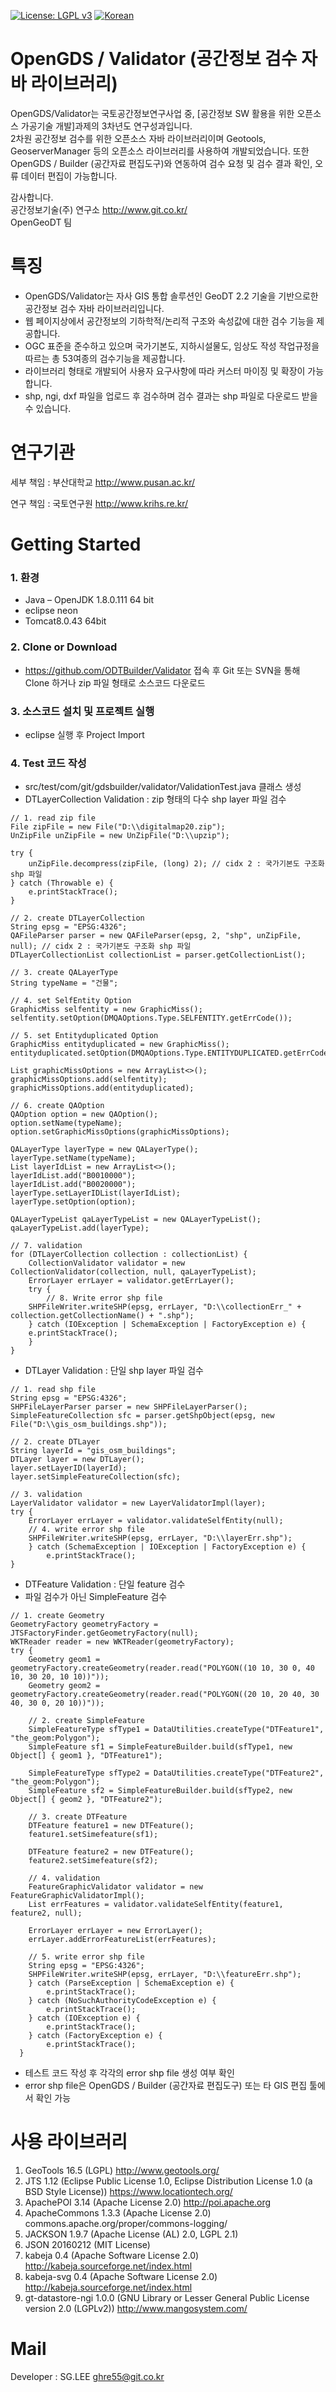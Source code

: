 [![License: LGPL v3](https://img.shields.io/badge/License-LGPL%20v3-blue.svg)](https://www.gnu.org/licenses/lgpl-3.0)
[![Korean](https://img.shields.io/badge/language-Korean-blue.svg)](#korean)


<a name="korean"></a>
OpenGDS / Validator (공간정보 검수 자바 라이브러리)
=======

OpenGDS/Validator는 국토공간정보연구사업 중, [공간정보 SW 활용을 위한 오픈소스 가공기술 개발]과제의 3차년도 연구성과입니다.<br>
2차원 공간정보 검수를 위한 오픈소스 자바 라이브러리이며 Geotools, GeoserverManager 등의 오픈소스 라이브러리를 사용하여 개발되었습니다.
또한 OpenGDS / Builder (공간자료 편집도구)와 연동하여 검수 요청 및 검수 결과 확인, 오류 데이터 편집이 가능합니다.<br>

감사합니다.<br>
공간정보기술(주) 연구소 <link>http://www.git.co.kr/<br>
OpenGeoDT 팀

특징
=====
- OpenGDS/Validator는 자사 GIS 통합 솔루션인 GeoDT 2.2 기술을 기반으로한 공간정보 검수 자바 라이브러리입니다.
- 웹 페이지상에서 공간정보의 기하학적/논리적 구조와 속성값에 대한 검수 기능을 제공합니다.
- OGC 표준을 준수하고 있으며 국가기본도, 지하시설물도, 임상도 작성 작업규정을 따르는 총 53여종의 검수기능을 제공합니다.
- 라이브러리 형태로 개발되어 사용자 요구사항에 따라 커스터 마이징 및 확장이 가능합니다.
- shp, ngi, dxf 파일을 업로드 후 검수하며 검수 결과는 shp 파일로 다운로드 받을 수 있습니다.

연구기관
=====
세부 책임 : 부산대학교 <link>http://www.pusan.ac.kr/

연구 책임 : 국토연구원 <link>http://www.krihs.re.kr/

Getting Started
=====
### 1. 환경 ###
- Java – OpenJDK 1.8.0.111 64 bit
- eclipse neon 
- Tomcat8.0.43 64bit

### 2. Clone or Download ###
- https://github.com/ODTBuilder/Validator 접속 후 Git 또는 SVN을 통해 Clone 하거나 zip 파일 형태로 소스코드 다운로드 

### 3. 소스코드 설치 및 프로젝트 실행 ###
- eclipse 실행 후 Project Import

### 4. Test 코드 작성 ###
- src/test/com/git/gdsbuilder/validator/ValidationTest.java 클래스 생성
- DTLayerCollection Validation : zip 형태의 다수 shp layer 파일 검수
<pre><code>// 1. read zip file
File zipFile = new File("D:\\digitalmap20.zip");
UnZipFile unZipFile = new UnZipFile("D:\\upzip");

try {
    unZipFile.decompress(zipFile, (long) 2); // cidx 2 : 국가기본도 구조화 shp 파일
} catch (Throwable e) {
    e.printStackTrace();
}

// 2. create DTLayerCollection
String epsg = "EPSG:4326";
QAFileParser parser = new QAFileParser(epsg, 2, "shp", unZipFile, null); // cidx 2 : 국가기본도 구조화 shp 파일
DTLayerCollectionList collectionList = parser.getCollectionList();

// 3. create QALayerType
String typeName = "건물";

// 4. set SelfEntity Option
GraphicMiss selfentity = new GraphicMiss();
selfentity.setOption(DMQAOptions.Type.SELFENTITY.getErrCode());

// 5. set Entityduplicated Option
GraphicMiss entityduplicated = new GraphicMiss();
entityduplicated.setOption(DMQAOptions.Type.ENTITYDUPLICATED.getErrCode());

List<GraphicMiss> graphicMissOptions = new ArrayList<>();
graphicMissOptions.add(selfentity);
graphicMissOptions.add(entityduplicated);

// 6. create QAOption
QAOption option = new QAOption();
option.setName(typeName);
option.setGraphicMissOptions(graphicMissOptions);

QALayerType layerType = new QALayerType();
layerType.setName(typeName);
List<String> layerIdList = new ArrayList<>();
layerIdList.add("B0010000");
layerIdList.add("B0020000");
layerType.setLayerIDList(layerIdList);
layerType.setOption(option);

QALayerTypeList qaLayerTypeList = new QALayerTypeList();
qaLayerTypeList.add(layerType);

// 7. validation 
for (DTLayerCollection collection : collectionList) {
    CollectionValidator validator = new CollectionValidator(collection, null, qaLayerTypeList);
    ErrorLayer errLayer = validator.getErrLayer();
    try {
        // 8. Write error shp file
	SHPFileWriter.writeSHP(epsg, errLayer, "D:\\collectionErr_" + collection.getCollectionName() + ".shp");
    } catch (IOException | SchemaException | FactoryException e) {
	e.printStackTrace();
    }
}
</code></pre>
- DTLayer Validation : 단일 shp layer 파일 검수
<pre><code>// 1. read shp file
String epsg = "EPSG:4326";
SHPFileLayerParser parser = new SHPFileLayerParser();
SimpleFeatureCollection sfc = parser.getShpObject(epsg, new File("D:\\gis_osm_buildings.shp"));

// 2. create DTLayer
String layerId = "gis_osm_buildings";
DTLayer layer = new DTLayer();
layer.setLayerID(layerId);
layer.setSimpleFeatureCollection(sfc);

// 3. validation
LayerValidator validator = new LayerValidatorImpl(layer);
try {
    ErrorLayer errLayer = validator.validateSelfEntity(null);
    // 4. write error shp file
    SHPFileWriter.writeSHP(epsg, errLayer, "D:\\layerErr.shp");
    } catch (SchemaException | IOException | FactoryException e) {
        e.printStackTrace();
}
</code></pre>
- DTFeature Validation : 단일 feature 검수
- 파일 검수가 아닌 SimpleFeature 검수
<pre><code>// 1. create Geometry
GeometryFactory geometryFactory = JTSFactoryFinder.getGeometryFactory(null);
WKTReader reader = new WKTReader(geometryFactory);
try {
    Geometry geom1 = geometryFactory.createGeometry(reader.read("POLYGON((10 10, 30 0, 40 10, 30 20, 10 10))"));
    Geometry geom2 = geometryFactory.createGeometry(reader.read("POLYGON((20 10, 20 40, 30 40, 30 0, 20 10))"));

    // 2. create SimpleFeature
    SimpleFeatureType sfType1 = DataUtilities.createType("DTFeature1", "the_geom:Polygon");
    SimpleFeature sf1 = SimpleFeatureBuilder.build(sfType1, new Object[] { geom1 }, "DTFeature1");

    SimpleFeatureType sfType2 = DataUtilities.createType("DTFeature2", "the_geom:Polygon");
    SimpleFeature sf2 = SimpleFeatureBuilder.build(sfType2, new Object[] { geom2 }, "DTFeature2");

    // 3. create DTFeature
    DTFeature feature1 = new DTFeature();
    feature1.setSimefeature(sf1);

    DTFeature feature2 = new DTFeature();
    feature2.setSimefeature(sf2);

    // 4. validation
    FeatureGraphicValidator validator = new FeatureGraphicValidatorImpl();
    List<ErrorFeature> errFeatures = validator.validateSelfEntity(feature1, feature2, null);

    ErrorLayer errLayer = new ErrorLayer();
    errLayer.addErrorFeatureList(errFeatures);

    // 5. write error shp file
    String epsg = "EPSG:4326";
    SHPFileWriter.writeSHP(epsg, errLayer, "D:\\featureErr.shp");
    } catch (ParseException | SchemaException e) {
        e.printStackTrace();
    } catch (NoSuchAuthorityCodeException e) {
        e.printStackTrace();
    } catch (IOException e) {
        e.printStackTrace();
    } catch (FactoryException e) {
        e.printStackTrace();
  }
</code></pre>
- 테스트 코드 작성 후 각각의 error shp file 생성 여부 확인 
- error shp file은 OpenGDS / Builder (공간자료 편집도구) 또는 타 GIS 편집 툴에서 확인 가능

사용 라이브러리
=====
1. GeoTools 16.5 (LGPL) http://www.geotools.org/
2. JTS 1.12 (Eclipse Public License 1.0, Eclipse Distribution License 1.0 (a BSD Style License)) https://www.locationtech.org/
2. ApachePOI 3.14 (Apache License 2.0) http://poi.apache.org
3. ApacheCommons 1.3.3 (Apache License 2.0) commons.apache.org/proper/commons-logging/
4. JACKSON 1.9.7 (Apache License (AL) 2.0, LGPL 2.1)
5. JSON 20160212 (MIT License)
6. kabeja 0.4 (Apache Software License 2.0) http://kabeja.sourceforge.net/index.html
7. kabeja-svg 0.4 (Apache Software License 2.0) http://kabeja.sourceforge.net/index.html
8. gt-datastore-ngi 1.0.0 (GNU Library or Lesser General Public License version 2.0 (LGPLv2)) http://www.mangosystem.com/

Mail
====
Developer : SG.LEE
ghre55@git.co.kr
